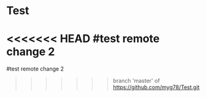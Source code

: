 # Test

<<<<<<< HEAD
#test remote change 2
=======
#test remote change 2
>>>>>>> branch 'master' of https://github.com/myg78/Test.git
